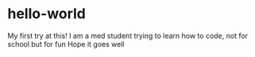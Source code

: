 # hello-world
My first try at this!
I am a med student trying to learn how to code, not for school but for fun
Hope it goes well
